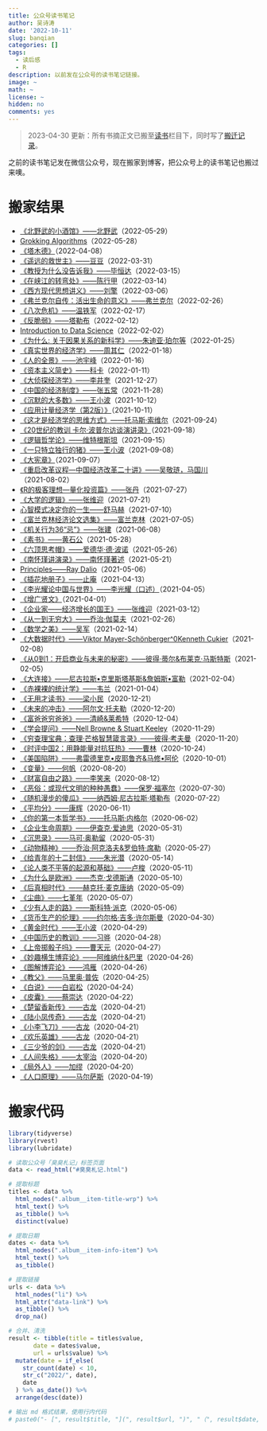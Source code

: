 ```yaml
---
title: 公众号读书笔记
author: 吴诗涛
date: '2022-10-11'
slug: banqian
categories: []
tags:
  - 读后感
  - R
description: 以前发在公众号的读书笔记链接。
image: ~
math: ~
license: ~
hidden: no
comments: yes
---
```


> 2023-04-30 更新：所有书摘正文已搬至[读书](../../read/)栏目下，同时写了[搬迁记录](../../notes/banqian2/)。

之前的读书笔记发在微信公众号，现在搬家到博客，把公众号上的读书笔记也搬过来噢。

# 搬家结果



- [《北野武的小酒馆》——北野武](http://mp.weixin.qq.com/s?__biz=MzI4OTQyNDU3MQ==&mid=2247485787&idx=1&sn=c302247947c31244bdd8eed2b9fb4675&chksm=ec2e1c8fdb599599ccede240607a7a5f06c4dd24390220d14772a00aed055f6018256d36b9ee#rd)（2022-05-29）
- [Grokking Algorithms](http://mp.weixin.qq.com/s?__biz=MzI4OTQyNDU3MQ==&mid=2247485782&idx=1&sn=ea931861603230f625b2662a5d8e032c&chksm=ec2e1c82db599594a6814cb6dd42e217b785e8ddcdc0cf2119af019258828286ea26e8b0f206#rd)（2022-05-28）
- [《塔木德》](http://mp.weixin.qq.com/s?__biz=MzI4OTQyNDU3MQ==&mid=2247485558&idx=1&sn=5b95ae77efc6b826f8c642d3e41d3228&chksm=ec2e1da2db5994b45bd2dabaa7ae509d383169eb809b9ab3212439f64c952b0e3aa5b13a10c9#rd)（2022-04-08）
- [《遥远的救世主》——豆豆](http://mp.weixin.qq.com/s?__biz=MzI4OTQyNDU3MQ==&mid=2247485523&idx=1&sn=2ca7b7cc6717da9ebb3556bd3b7d1c13&chksm=ec2e1d87db5994915d934d4be6f01b675b0d792b2c8a7545eb0b22c93f94de67e56dae61eb1c#rd)（2022-03-31）
- [《教授为什么没告诉我》——毕恒达](http://mp.weixin.qq.com/s?__biz=MzI4OTQyNDU3MQ==&mid=2247485429&idx=1&sn=39a7a8df69827ece258dfe5e9cac67ea&chksm=ec2e1221db599b3726789989fe23e9beb4dd731c2954db2c5ea126415bfae675e4c3f97a03a2#rd)（2022-03-15）
- [《在峡江的转弯处》——陈行甲](http://mp.weixin.qq.com/s?__biz=MzI4OTQyNDU3MQ==&mid=2247485388&idx=1&sn=5c4e2fdeb9f4d4f2da442df639f2c737&chksm=ec2e1218db599b0ee10731702b27a18e35dbc67bc94d35d82a87776da89ea1ba6f4ad9eb3b68#rd)（2022-03-14）
- [《西方现代思想讲义》——刘擎](http://mp.weixin.qq.com/s?__biz=MzI4OTQyNDU3MQ==&mid=2247485334&idx=1&sn=92fc0a69ff7e81e3599859799db7b351&chksm=ec2e1242db599b540fe07617ed8938c75f6bfef01de9f691ef8601235132dbad8ef529e0e5a7#rd)（2022-03-06）
- [《弗兰克尔自传：活出生命的意义》——弗兰克尔](http://mp.weixin.qq.com/s?__biz=MzI4OTQyNDU3MQ==&mid=2247485319&idx=1&sn=21fdd87b5d88420e5178e7bb53db11b9&chksm=ec2e1253db599b4547be949bb3dac912453f2e59fb0ff3fc058321666bacc81320038380b7eb#rd)（2022-02-26）
- [《八次危机》——温铁军](http://mp.weixin.qq.com/s?__biz=MzI4OTQyNDU3MQ==&mid=2247485312&idx=1&sn=d442acb796aedc396a48104c8a65081b&chksm=ec2e1254db599b42291547cec49e7a8bfab43031f4c866e1e9cfbbdf5db1430beee59ca973ac#rd)（2022-02-17）
- [《反脆弱》——塔勒布](http://mp.weixin.qq.com/s?__biz=MzI4OTQyNDU3MQ==&mid=2247485296&idx=1&sn=fb11c882d481d8a3a87f670720b049e2&chksm=ec2e12a4db599bb20e0affea5d654714229365432baf25959b452d1b0f82454c95b93886b224#rd)（2022-02-12）
- [Introduction to Data Science](http://mp.weixin.qq.com/s?__biz=MzI4OTQyNDU3MQ==&mid=2247485291&idx=1&sn=345ce107f0ebd36f90f28c13a310b586&chksm=ec2e12bfdb599ba94c3c1ac1abb1aa22277f6312775615c1bd10b759180e1fe9a850a57dc333#rd)（2022-02-02）
- [《为什么: 关于因果关系的新科学》——朱迪亚·珀尔等](http://mp.weixin.qq.com/s?__biz=MzI4OTQyNDU3MQ==&mid=2247485284&idx=1&sn=1caf14c8d085ce1291d8e6a07c8e6c64&chksm=ec2e12b0db599ba6ee3c15ee6119d0713118efce26c991c82e439839c54c8310f086c85b5df6#rd)（2022-01-25）
- [《真实世界的经济学》——周其仁](http://mp.weixin.qq.com/s?__biz=MzI4OTQyNDU3MQ==&mid=2247485246&idx=1&sn=347d193565e82a66c0bb25da7489049d&chksm=ec2e12eadb599bfc37e24848f44c29b5c014cc2372178c5b6233db2370034de5c8d73c8e71fd#rd)（2022-01-18）
- [《人的全景》——池宇峰](http://mp.weixin.qq.com/s?__biz=MzI4OTQyNDU3MQ==&mid=2247485241&idx=1&sn=de1ab804043210764923a29baeb6da88&chksm=ec2e12eddb599bfbc782b37e2e09ae396866c0b7e025e7b8efb42f7c23b7ff63223c83765312#rd)（2022-01-16）
- [《资本主义简史》——科卡](http://mp.weixin.qq.com/s?__biz=MzI4OTQyNDU3MQ==&mid=2247485144&idx=1&sn=709e46f7e3de780aa5f9401c81a971d8&chksm=ec2e130cdb599a1a11df27c5c854efdeca46655d36add3b734f26cf5363e871c6afdf417eca8#rd)（2022-01-11）
- [《大侦探经济学》——李井奎](http://mp.weixin.qq.com/s?__biz=MzI4OTQyNDU3MQ==&mid=2247485125&idx=1&sn=0b40d981a8b8cb81e66013a852f7e7ad&chksm=ec2e1311db599a07aaf6ff0d897a29c46982b1f24db93018c791d80bca7e8d93f26598924d8b#rd)（2021-12-27）
- [《中国的经济制度》——张五常](http://mp.weixin.qq.com/s?__biz=MzI4OTQyNDU3MQ==&mid=2247485070&idx=1&sn=837519b49b67ae4cdee130278f19d2f5&chksm=ec2e135adb599a4c07e31c56ff0bf81ae7bfe72f695ff6c701c98968f3949f41581f223b8039#rd)（2021-11-28）
- [《沉默的大多数》——王小波](http://mp.weixin.qq.com/s?__biz=MzI4OTQyNDU3MQ==&mid=2247484908&idx=1&sn=124eb6956d316c806976bcccfe77a71a&chksm=ec2e1038db59992e1b25a9d626fe44ef54fe3e4d13a8ef4ab69cd596e17908599f7ee8b8c659#rd)（2021-10-12）
- [《应用计量经济学（第2版）》](http://mp.weixin.qq.com/s?__biz=MzI4OTQyNDU3MQ==&mid=2247484899&idx=1&sn=454d1bc626b64bc3724828f5bf0166e1&chksm=ec2e1037db599921d17b1c602e3773cc25bde2f413773281479a5bc316ef550b3e3b2dae3253#rd)（2021-10-11）
- [《这才是经济学的思维方式》——托马斯·索维尔](http://mp.weixin.qq.com/s?__biz=MzI4OTQyNDU3MQ==&mid=2247484811&idx=2&sn=d698414dbce200991ec89f408636630d&chksm=ec2e105fdb599949f195ddce630d2691040db7910aa3561b9387fe92b79da087d8a0b48b193e#rd)（2021-09-24）
- [《20世纪的教训 卡尔·波普尔访谈演讲录》](http://mp.weixin.qq.com/s?__biz=MzI4OTQyNDU3MQ==&mid=2247484771&idx=1&sn=74fcac69104a8dd8bd91fe8d4a9a64d2&chksm=ec2e10b7db5999a1a665a79f7113bbe427f14e80b043140543330a0560bdc1320fd92f5f484d#rd)（2021-09-18）
- [《逻辑哲学论》——维特根斯坦](http://mp.weixin.qq.com/s?__biz=MzI4OTQyNDU3MQ==&mid=2247484766&idx=1&sn=c708145e5f7c9d623b96734259fb5595&chksm=ec2e108adb59999c3b3c7a870e2b0a4f3667b08d15a3bdcb7dffc69ddc1eac05e5099782ff46#rd)（2021-09-15）
- [《一只特立独行的猪》——王小波](http://mp.weixin.qq.com/s?__biz=MzI4OTQyNDU3MQ==&mid=2247484758&idx=1&sn=6d111537dc07728d01db166b488cba81&chksm=ec2e1082db5999942e82863a1fdaf37132bf30a22552b9551964827ab6040541dbe3b1756615#rd)（2021-09-08）
- [《大宪章》](http://mp.weixin.qq.com/s?__biz=MzI4OTQyNDU3MQ==&mid=2247484753&idx=2&sn=1689a211ce123059a0f7ef3726f30db9&chksm=ec2e1085db59999308ece0ce8ce61dc0f354027078d79f6f70d12b811630935343bc0540c7b0#rd)（2021-09-07）
- [《重启改革议程—中国经济改革二十讲》——吴敬琏，马国川](http://mp.weixin.qq.com/s?__biz=MzI4OTQyNDU3MQ==&mid=2247484536&idx=1&sn=8e3f3902897383fe4ebb8477433bccf0&chksm=ec2e11acdb5998ba11f2072fa4221b110cf7f6bb1a32495ab0fc4825d9e87b40910e29bccec6#rd)（2021-08-02）
- [《R的极客理想—量化投资篇》——张丹](http://mp.weixin.qq.com/s?__biz=MzI4OTQyNDU3MQ==&mid=2247484531&idx=1&sn=3083f6bb837fff72dc5aa1da14c93314&chksm=ec2e11a7db5998b1877e86fd1fae9870bc58ce7eea7cc46a06b272528bcfe0d086fb8fb8d2a6#rd)（2021-07-27）
- [《大学的逻辑》——张维迎](http://mp.weixin.qq.com/s?__biz=MzI4OTQyNDU3MQ==&mid=2247484504&idx=1&sn=f092992c9ddbb00e236208283f0cec5b&chksm=ec2e118cdb59989af612277126ca2d8227a3d7973d64380b57c14d0dacb17890e1e6ed51d791#rd)（2021-07-21）
- [心智模式决定你的一生——舒马赫](http://mp.weixin.qq.com/s?__biz=MzI4OTQyNDU3MQ==&mid=2247484452&idx=1&sn=456ffc6dd85e3bb2aad04e3da932ddc7&chksm=ec2e11f0db5998e6aa19a9a9975eaf080eaec8d713da33cd06271463fc210b39e464ad73e015#rd)（2021-07-10）
- [《富兰克林经济论文选集》——富兰克林](http://mp.weixin.qq.com/s?__biz=MzI4OTQyNDU3MQ==&mid=2247484443&idx=1&sn=6cd43dfd5fb5cd3c0ebe3ac1dcc36c84&chksm=ec2e11cfdb5998d9025bab87773cf3c196c309e78cc0cd7fa533260486a847aef150591d27f9#rd)（2021-07-05）
- [《机关行为36“忌”》——张建](http://mp.weixin.qq.com/s?__biz=MzI4OTQyNDU3MQ==&mid=2247484433&idx=1&sn=651fa17f8e74c94b99a32eb6564a24f7&chksm=ec2e11c5db5998d3b5f1c56548c060033df376593d67cb2681aa5219f3b4fce740d1377816cf#rd)（2021-06-08）
- [《素书》——黄石公](http://mp.weixin.qq.com/s?__biz=MzI4OTQyNDU3MQ==&mid=2247484428&idx=1&sn=e863c3a5d36a249ed0f1ed424aed5072&chksm=ec2e11d8db5998ce3725c56ca5483a111e59c979526c98467cae7e75e972256c0c7c0f70c8c2#rd)（2021-05-28）
- [《六顶思考帽》——爱德华·德·波诺](http://mp.weixin.qq.com/s?__biz=MzI4OTQyNDU3MQ==&mid=2247484422&idx=1&sn=af43d3e46c7c81f6dbdc6e2669b87f33&chksm=ec2e11d2db5998c41ce7219a88cee4e9f7bb961e3b852d579f19c9fbf3846a62f5b0ded59107#rd)（2021-05-26）
- [《南怀瑾讲演录》——南怀瑾著述](http://mp.weixin.qq.com/s?__biz=MzI4OTQyNDU3MQ==&mid=2247484415&idx=1&sn=5a7b81e2ad8c0af012cb2c7b070f0bad&chksm=ec2e162bdb599f3d569bd7184b830333250b4350c2e21dd978152b511b3d231e63edbd707286#rd)（2021-05-21）
- [Principles——Ray Dalio](http://mp.weixin.qq.com/s?__biz=MzI4OTQyNDU3MQ==&mid=2247484409&idx=1&sn=5b71b3c50e659334ff08edfbc593ba03&chksm=ec2e162ddb599f3b25ce236514b1cdf16dd73e13fb2d1a2281bdba5661a198d1c05a0339e0a5#rd)（2021-05-06）
- [《插花地册子》——止庵](http://mp.weixin.qq.com/s?__biz=MzI4OTQyNDU3MQ==&mid=2247484389&idx=1&sn=0b163189d860cdbe2ad811ff428152a5&chksm=ec2e1631db599f27f094db8f5ed946fdc0b0a5422b229b54a235236fe2331670c4c571bdf506#rd)（2021-04-13）
- [《李光耀论中国与世界》——李光耀（口述）](http://mp.weixin.qq.com/s?__biz=MzI4OTQyNDU3MQ==&mid=2247484382&idx=1&sn=1d223b16a63e1dd397cab253aec3c74c&chksm=ec2e160adb599f1cebcf220ac9a08c99e041b512735766f7736d650e8a1dfbb9d89f977e2f2e#rd)（2021-04-05）
- [《增广贤文》](http://mp.weixin.qq.com/s?__biz=MzI4OTQyNDU3MQ==&mid=2247484376&idx=1&sn=22dabb314966184c76c5ebf7c7cdc9a4&chksm=ec2e160cdb599f1aec6d291adcb706d19ca11578ef7bf50d40d0c028b2984d49dd4e7035afc4#rd)（2021-04-01）
- [《企业家——经济增长的国王》——张维迎](http://mp.weixin.qq.com/s?__biz=MzI4OTQyNDU3MQ==&mid=2247484357&idx=1&sn=7012dd53a4c10c687a625cf5847e229e&chksm=ec2e1611db599f07904ddb4535775bbfccc4df24aeec1044f97e573441c3d8fbca8bb4a3f220#rd)（2021-03-12）
- [《从一到无穷大》——乔治·伽莫夫](http://mp.weixin.qq.com/s?__biz=MzI4OTQyNDU3MQ==&mid=2247484351&idx=1&sn=6ce3855b799fb599b05fb10f38b8a36f&chksm=ec2e166bdb599f7d2c0939f4c92c7c899cf906b7f78de156c30b6e7e89c9d1c81fcebc34ffc6#rd)（2021-02-26）
- [《数学之美》——吴军](http://mp.weixin.qq.com/s?__biz=MzI4OTQyNDU3MQ==&mid=2247484336&idx=1&sn=6fee9c5c5e89c27a59bbcae9b6e182e0&chksm=ec2e1664db599f7295e27746a9e5deb5778d6053b834572f0e14b8daa52969eacc652384a990#rd)（2021-02-14）
- [《大数据时代》——Viktor Mayer-Schönberger^0Kenneth Cukier](http://mp.weixin.qq.com/s?__biz=MzI4OTQyNDU3MQ==&mid=2247484252&idx=1&sn=c0378ea2b46046c6ec456063ef1341cc&chksm=ec2e1688db599f9e908a7d919f290cecb64cd0b4936bbc534115ff73e80291a9731f767500ac#rd)（2021-02-08）
- [《从0到1：开启商业与未来的秘密》——彼得·蒂尔&布莱克·马斯特斯](http://mp.weixin.qq.com/s?__biz=MzI4OTQyNDU3MQ==&mid=2247484247&idx=1&sn=a59d89ec32a294e84bcf1bbee23559df&chksm=ec2e1683db599f9500406379562fdd92aa8939ac6803d039e2beb42c0fc6ac41721d9eb81c40#rd)（2021-02-05）
- [《大连接》——尼古拉斯•克里斯塔基斯&詹姆斯•富勒](http://mp.weixin.qq.com/s?__biz=MzI4OTQyNDU3MQ==&mid=2247484237&idx=1&sn=bf8d27f7c1585bc45993e0bae5bbf5e2&chksm=ec2e1699db599f8f42b1684f4f4bdde37278bf81351d1d5c10eaf4495b4784f27a86c74f739f#rd)（2021-02-04）
- [《赤裸裸的统计学》——韦兰](http://mp.weixin.qq.com/s?__biz=MzI4OTQyNDU3MQ==&mid=2247484220&idx=1&sn=6658fb75a113d207696f0c5aa68c528d&chksm=ec2e16e8db599ffe2c2a44d371342a144061b91b8f09439165471318d50dda7482114a0417e4#rd)（2021-01-04）
- [《无用才读书》——梁小民](http://mp.weixin.qq.com/s?__biz=MzI4OTQyNDU3MQ==&mid=2247484215&idx=1&sn=367eeaadeca53a70c6d29ff36d0a18a6&chksm=ec2e16e3db599ff55ee826ea1d7b07e0d37f8354ec6a6e1caa5eb920958768b178880517eebf#rd)（2020-12-21）
- [《未来的冲击》——阿尔文·托夫勒](http://mp.weixin.qq.com/s?__biz=MzI4OTQyNDU3MQ==&mid=2247484210&idx=1&sn=644578f076aea4060dd598ca4c0a735b&chksm=ec2e16e6db599ff0f1d9157ff574acc1113e4fe2c262d88821c378c9fa95dcb1a5575aa0b8ff#rd)（2020-12-20）
- [《富爸爸穷爸爸》——清崎&莱希特](http://mp.weixin.qq.com/s?__biz=MzI4OTQyNDU3MQ==&mid=2247484205&idx=1&sn=410002670b44170ca5ad9664369d0296&chksm=ec2e16f9db599fef5f5725baa9f25581294c528a7304e5cb5dfc5c3e88735affdcb4ab1db083#rd)（2020-12-04）
- [《学会提问》——Nell Browne & Stuart Keeley](http://mp.weixin.qq.com/s?__biz=MzI4OTQyNDU3MQ==&mid=2247484197&idx=1&sn=58c6e281964a6e229cf3c47ab0958c04&chksm=ec2e16f1db599fe77e29535ee31a3bda6cbd1c2f3c8ead19aff137daebe62f6125bf835f05df#rd)（2020-11-29）
- [《穷查理宝典：查理·芒格智慧箴言录》——彼得·考夫曼](http://mp.weixin.qq.com/s?__biz=MzI4OTQyNDU3MQ==&mid=2247484190&idx=1&sn=42dd801f84962c9d38106e2d211060e9&chksm=ec2e16cadb599fdc83ecf5a0653a0c188b58dea87bd025ed2099cab6d8a6277c8c43d893658c#rd)（2020-11-20）
- [《时评中国2：用静能量对抗狂热》——曹林](http://mp.weixin.qq.com/s?__biz=MzI4OTQyNDU3MQ==&mid=2247484185&idx=1&sn=cdc6a7c5a2b3c4f1e5db608eaf7b7dcd&chksm=ec2e16cddb599fdbb6f712311cc0c0fcdcf6e9ecd431c0bb589ce4b11806a8f7397fb70214d6#rd)（2020-10-24）
- [《美国陷阱》——弗雷德里克•皮耶鲁齐&马修•阿伦](http://mp.weixin.qq.com/s?__biz=MzI4OTQyNDU3MQ==&mid=2247484172&idx=1&sn=56ba3ad270e6071fcaee4454b46557ac&chksm=ec2e16d8db599fce55d0ceff767de1e38c485e8b7840a212a3c040c2b13e84cf173a2dd1c977#rd)（2020-10-01）
- [《变量》——何帆](http://mp.weixin.qq.com/s?__biz=MzI4OTQyNDU3MQ==&mid=2247484162&idx=1&sn=7bf096b0b84f9f0b1d0986f7171abc78&chksm=ec2e16d6db599fc09e234b5b06b68cccd46379f67aaca418192e539acdf281dca26f32696f86#rd)（2020-08-20）
- [《财富自由之路》——李笑来](http://mp.weixin.qq.com/s?__biz=MzI4OTQyNDU3MQ==&mid=2247484153&idx=1&sn=d96f29379611e02b96a95399be614ea9&chksm=ec2e172ddb599e3b11fa534189066d8531aad524cc654e5eb945024059ba6ec0804867b3c61e#rd)（2020-08-12）
- [《恶俗：或现代文明的种种愚蠢》——保罗·福塞尔](http://mp.weixin.qq.com/s?__biz=MzI4OTQyNDU3MQ==&mid=2247484103&idx=1&sn=2b3e4f4c9b94079dc71560b207fde450&chksm=ec2e1713db599e053d5765e8b8d9e1bd9089b1ba8e68bf50cf885a273eadf76d2a2d3035e5b6#rd)（2020-07-30）
- [《随机漫步的傻瓜》——纳西姆·尼古拉斯·塔勒布](http://mp.weixin.qq.com/s?__biz=MzI4OTQyNDU3MQ==&mid=2247484089&idx=1&sn=e3b90f0a3c7de3d40fb1bf396c24faa4&chksm=ec2e176ddb599e7b4098e4beab6da7a21cf296b668d6c44a8a6dbd268c0c44151d4700c1ffe8#rd)（2020-07-22）
- [《平均分》——康辉](http://mp.weixin.qq.com/s?__biz=MzI4OTQyNDU3MQ==&mid=2247483968&idx=1&sn=d8351d37aee55965343d88937432c84f&chksm=ec2e1794db599e82bfe450961a574ec52170f55da166fe9d7e68cf83faa65beed0315fae483c#rd)（2020-06-11）
- [《你的第一本哲学书》——托马斯·内格尔](http://mp.weixin.qq.com/s?__biz=MzI4OTQyNDU3MQ==&mid=2247483963&idx=1&sn=91bea94c8ee56cc93d6039bdb97796d1&chksm=ec2e17efdb599ef9c8b3aa2c0644462dc1f0fbab20700225073cd961df3ae09a0dc153379407#rd)（2020-06-02）
- [《企业生命周期》——伊查克·爱迪思](http://mp.weixin.qq.com/s?__biz=MzI4OTQyNDU3MQ==&mid=2247483957&idx=2&sn=6a1f104d2469d92cc6038c99e1f6fa8b&chksm=ec2e17e1db599ef78e7a8db4f2075a933b377d8045a333f9d86df48cefa001b6b2e072b082e7#rd)（2020-05-31）
- [《沉思录》——马可·奥勒留](http://mp.weixin.qq.com/s?__biz=MzI4OTQyNDU3MQ==&mid=2247483957&idx=3&sn=2514150363c347908953436c16a4eeb1&chksm=ec2e17e1db599ef7651a896cce8c0e6cfe5409940d6bc05302f06c1e9cf46591f4eaa1b59335#rd)（2020-05-31）
- [《动物精神》——乔治·阿克洛夫&罗伯特·席勒](http://mp.weixin.qq.com/s?__biz=MzI4OTQyNDU3MQ==&mid=2247483940&idx=1&sn=be410e2f6cd0d9337be570802767a64e&chksm=ec2e17f0db599ee6a2506caf8162f79f585c714cac2796d8cc6ec5eab825698034c35bbab0f6#rd)（2020-05-27）
- [《给青年的十二封信》——朱光潜](http://mp.weixin.qq.com/s?__biz=MzI4OTQyNDU3MQ==&mid=2247483921&idx=1&sn=316494474c04ad41dddb411cab3a076d&chksm=ec2e17c5db599ed3b26e825879d54a6a87511368750dc5b73c39869662c5d011594d6809e147#rd)（2020-05-14）
- [《论人类不平等的起源和基础》——卢梭](http://mp.weixin.qq.com/s?__biz=MzI4OTQyNDU3MQ==&mid=2247483915&idx=1&sn=b0f15e1c4df423d7d975d27799d145bb&chksm=ec2e17dfdb599ec99b09fa5ecda50e3c0e8840190b33b1e3403f75a77c8c2d2bb28103d675b9#rd)（2020-05-11）
- [《为什么是欧洲》——杰克·戈德斯通](http://mp.weixin.qq.com/s?__biz=MzI4OTQyNDU3MQ==&mid=2247483913&idx=1&sn=74795b126a30fb19a2590e2a98b1d5f6&chksm=ec2e17dddb599ecbd9e1ba0120e8f9909e83b6d1eb7760fcc735993e5c395c1f6454283bfa89#rd)（2020-05-10）
- [《后真相时代》——赫克托·麦克唐纳](http://mp.weixin.qq.com/s?__biz=MzI4OTQyNDU3MQ==&mid=2247483911&idx=1&sn=ef1db8a53cf96043ee03cc34f7ee27f4&chksm=ec2e17d3db599ec5b876cf1bda5d2771f99be961039b4ce11e77955c089843068e1049becf71#rd)（2020-05-09）
- [《尘曲》——七堇年](http://mp.weixin.qq.com/s?__biz=MzI4OTQyNDU3MQ==&mid=2247483902&idx=1&sn=271f8194640d4c5693367d5d766dce53&chksm=ec2e142adb599d3caa42a43d3f82d406c77d910f5c41227459af3eb99bdf9ca42958853f251b#rd)（2020-05-07）
- [《少有人走的路》——斯科特·派克](http://mp.weixin.qq.com/s?__biz=MzI4OTQyNDU3MQ==&mid=2247483900&idx=1&sn=9aad3e72acadcd180e564b8046e664c4&chksm=ec2e1428db599d3e58a53289a2c9f8f31e80ee1781314b415a79257a01beea86bf143a3a054b#rd)（2020-05-06）
- [《货币生产的伦理》——约尔格·吉多·许尔斯曼](http://mp.weixin.qq.com/s?__biz=MzI4OTQyNDU3MQ==&mid=2247483845&idx=1&sn=ac26caf8ea7ff3c7039c205350705ec2&chksm=ec2e1411db599d071fa2cf2b753a5dbea043135af6e16758bb58c1da7ead057f9b4c2f07ffcc#rd)（2020-04-30）
- [《黄金时代》——王小波](http://mp.weixin.qq.com/s?__biz=MzI4OTQyNDU3MQ==&mid=2247483824&idx=1&sn=24b201ac62868cabcca04da96d97cc20&chksm=ec2e1464db599d72eb845d2002f6f63c58a5fd55f38e35d645f575abe14991416a6805d08761#rd)（2020-04-29）
- [《中国历史的教训》——习骅](http://mp.weixin.qq.com/s?__biz=MzI4OTQyNDU3MQ==&mid=2247483819&idx=1&sn=8e80b649d4609680aa9c7564d77b4fb4&chksm=ec2e147fdb599d691e248c5c56ff865651857e1210774a2192490baabe6431b40a4328efddf9#rd)（2020-04-28）
- [《上帝掷骰子吗》——曹天元](http://mp.weixin.qq.com/s?__biz=MzI4OTQyNDU3MQ==&mid=2247483814&idx=1&sn=1295a4447a2673b339d4aeceeda0cd89&chksm=ec2e1472db599d649d4349fee0a2b987200eeb5cefd6da1ded0cc02e7390b6fd4e0ba19dd340#rd)（2020-04-27）
- [《妙趣横生博弈论》——阿维纳什&巴里](http://mp.weixin.qq.com/s?__biz=MzI4OTQyNDU3MQ==&mid=2247483805&idx=1&sn=65f17df1bdee5a282a7f2045dd69d00d&chksm=ec2e1449db599d5fcad82900829aa8de2dc4f485cad438ad383f1a50ce779b8ec92d48b88f3c#rd)（2020-04-26）
- [《图解博弈论》——鸿雁](http://mp.weixin.qq.com/s?__biz=MzI4OTQyNDU3MQ==&mid=2247483805&idx=2&sn=f838ee83fcb2eb488951fb5cbb3797f1&chksm=ec2e1449db599d5f5eb67d98a501b70183470e09cf1cf676b7eea463f3cc76b8798e35b31f27#rd)（2020-04-26）
- [《教父》——马里奥·普佐](http://mp.weixin.qq.com/s?__biz=MzI4OTQyNDU3MQ==&mid=2247483804&idx=1&sn=76fe80214b2b608fe9a76ff9dea316ee&chksm=ec2e1448db599d5e00733c8a6d426146a90d9f677be5baa274265125179ad32bbbe5412c6569#rd)（2020-04-25）
- [《白说》——白岩松](http://mp.weixin.qq.com/s?__biz=MzI4OTQyNDU3MQ==&mid=2247483799&idx=1&sn=e0488514cdbb4214d3fd6b437c65f0ab&chksm=ec2e1443db599d55fd17cd82534c09d1c5347fb829def4295101545a35130dfbac656caa818d#rd)（2020-04-24）
- [《皮囊》——蔡崇达](http://mp.weixin.qq.com/s?__biz=MzI4OTQyNDU3MQ==&mid=2247483793&idx=1&sn=39859c7b1ba9214eb97aacb964bcbecd&chksm=ec2e1445db599d53b457849dd9da96f0d95a22c932db77a949328703d7702c334660cf094e2b#rd)（2020-04-22）
- [《楚留香新传》——古龙](http://mp.weixin.qq.com/s?__biz=MzI4OTQyNDU3MQ==&mid=2247483780&idx=1&sn=069c6e8322c9ff1549c8995fe3233b7f&chksm=ec2e1450db599d46b1c31dc46370f56c4e6ac2d1a34f591e605ab9ff4e134fb5e3824913e1df#rd)（2020-04-21）
- [《陆小凤传奇》——古龙](http://mp.weixin.qq.com/s?__biz=MzI4OTQyNDU3MQ==&mid=2247483780&idx=2&sn=0640206fde9e5b31db37db7c85313648&chksm=ec2e1450db599d462a2482cf89ce6dddfa3db020fd6ea56194f44312742f62557c25ebc1f256#rd)（2020-04-21）
- [《小李飞刀》——古龙](http://mp.weixin.qq.com/s?__biz=MzI4OTQyNDU3MQ==&mid=2247483780&idx=3&sn=98fdbfe59c3a64b1a23c653247d6b7a4&chksm=ec2e1450db599d462d5b09cb1a4415e1eaf0f8e25864d647fe110b7e1ea0e11e4862f17ad984#rd)（2020-04-21）
- [《欢乐英雄》——古龙](http://mp.weixin.qq.com/s?__biz=MzI4OTQyNDU3MQ==&mid=2247483780&idx=4&sn=b9615388b8c7d5294c40f7d53213e1e4&chksm=ec2e1450db599d46f84fb5e19400b188df09d4e68e808d396cf2233a9c2aac1657f97e5a7693#rd)（2020-04-21）
- [《三少爷的剑》——古龙](http://mp.weixin.qq.com/s?__biz=MzI4OTQyNDU3MQ==&mid=2247483780&idx=5&sn=b87c7eed3a321419073845a0585c7069&chksm=ec2e1450db599d4626e0d766fe670a4bb6c0cdaa8a505393eaf0fd53797c47b3a56c5ea2ba01#rd)（2020-04-21）
- [《人间失格》——太宰治](http://mp.weixin.qq.com/s?__biz=MzI4OTQyNDU3MQ==&mid=2247483760&idx=1&sn=0f7bbb0a195ff6786ae17c679bd9cb7f&chksm=ec2e14a4db599db2a9ec7501e2de24148b25503694fc284f119b2652d0d054411ea1d98cac52#rd)（2020-04-20）
- [《局外人》——加缪](http://mp.weixin.qq.com/s?__biz=MzI4OTQyNDU3MQ==&mid=2247483760&idx=2&sn=9f21c7be71dc9c070b9b6c1d9a7c30ba&chksm=ec2e14a4db599db2d4630e1af27ee80070f5e92ac616da97ce59f44a5c17eb0e82179be8153f#rd)（2020-04-20）
- [《人口原理》——马尔萨斯](http://mp.weixin.qq.com/s?__biz=MzI4OTQyNDU3MQ==&mid=2247483752&idx=1&sn=14532473e678efbd028578d9b89f8951&chksm=ec2e14bcdb599daaf4e2169445d30d974078d09155d4d366dbf6d12a090bc55c39a2c5e0d67d#rd)（2020-04-19）

# 搬家代码


```r
library(tidyverse)
library(rvest)
library(lubridate)

# 读取公众号「臭臭札记」标签页面
data <- read_html("#臭臭札记.html")

# 提取标题
titles <- data %>% 
  html_nodes(".album__item-title-wrp") %>% 
  html_text() %>% 
  as_tibble() %>% 
  distinct(value)

# 提取日期
dates <- data %>% 
  html_nodes(".album__item-info-item") %>% 
  html_text() %>% 
  as_tibble()

# 提取链接
urls <- data %>% 
  html_nodes("li") %>% 
  html_attr("data-link") %>% 
  as_tibble() %>% 
  drop_na()

# 合并、清洗
result <- tibble(title = titles$value,
       date = dates$value,
       url = urls$value) %>% 
  mutate(date = if_else(
    str_count(date) < 10,
    str_c("2022/", date),
    date
  ) %>% as_date()) %>% 
  arrange(desc(date))

# 输出 md 格式结果，使用行内代码
# paste0("- [", result$title, "](", result$url, ")", "（", result$date, "）", collapse = "\n")
```
